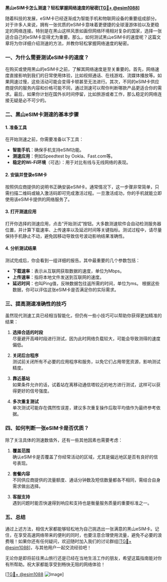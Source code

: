 **黑山eSIM卡怎么测速？轻松掌握网络速度的秘密[[TG💪+ @esim1088](https://t.me/s/esim1088)]**

随着科技的发展，eSIM卡已经逐渐成为智能手机和物联网设备的重要组成部分。对于许多人来说，拥有一张优质的eSIM卡意味着更便捷的全球漫游体验以及更稳定的网络连接。特别是在黑山这样风景如画但网络环境相对复杂的国家，选择一张适合自己的eSIM卡显得尤为重要。那么，如何测试黑山eSIM卡的速度呢？这篇文章将为你详细介绍测速的方法，并教你轻松掌握网络速度的秘密。

### 一、为什么需要测试eSIM卡的速度？

在购买或使用黑山的eSIM卡之前，了解其网络速度是至关重要的。首先，网络速度直接影响到我们的日常使用体验，比如视频通话、在线游戏、流媒体播放等。如果网速过慢，这些活动可能会变得卡顿甚至无法进行。其次，不同的eSIM卡供应商提供的服务内容和价格可能不同，通过测速可以帮你判断哪款产品更适合你的需求。最后，如果你计划在国外长时间停留，比如旅游或者工作，那么稳定的网络连接无疑是必不可少的。

### 二、黑山eSIM卡测速的基本步骤

#### 1. 准备工具
在开始测速之前，你需要准备以下工具：
- **智能手机**：确保手机支持eSIM功能。
- **测速应用**：例如Speedtest by Ookla、Fast.com等。
- **稳定的Wi-Fi环境**（可选）：用于对比有线与无线网络的表现。

#### 2. 安装并登录eSIM卡
按照供应商提供的说明书正确安装eSIM卡。通常情况下，这一步骤非常简单，只需扫描二维码或输入激活码即可完成激活过程。一旦激活成功，你的手机就能立即使用该eSIM卡提供的网络服务了。

#### 3. 打开测速应用
打开你选择的测速应用，点击“开始测试”按钮。大多数测速软件会自动检测服务器位置，并计算下载速率、上传速率以及延迟时间等关键指标。测试过程中，请尽量保持手机静止不动，避免因移动导致信号波动影响结果准确性。

#### 4. 分析测试结果
测试完成后，你会看到一组详细的报告。其中最重要的几个参数包括：
- **下载速率**：表示从互联网获取数据的速度，单位为Mbps。
- **上传速率**：指将本地文件发送到互联网的速度。
- **延迟时间**：也叫Ping值，反映数据包往返所需的时间，单位为ms。
根据这些数据，你可以评估这张eSIM卡是否满足你的实际需求。

### 三、提高测速准确性的技巧

虽然现代测速工具已经相当智能化，但仍有一些小技巧可以帮助你获得更加精准的结果：

1. **选择合适的时段**  
   尽量避开高峰时段进行测试，因为此时网络负载较大，可能会导致测得的速度偏低。
   
2. **关闭后台程序**  
   测试前关闭所有不必要的应用程序和服务，以免它们占用带宽资源，影响测试精度。

3. **靠近基站**  
   如果条件允许的话，试着站在离移动通信塔较近的地方进行测试，这样可以获得更好的信号强度。

4. **多次重复测试**  
   单次测试可能存在偶然性误差，建议多次重复操作后取平均值作为最终参考依据。

### 四、如何判断一张eSIM卡是否优质？

除了关注具体的测速数值外，还有一些其他因素也需要考虑：

1. **覆盖范围**  
   确认eSIM卡是否覆盖了你经常活动的区域，尤其是偏远地区是否有良好的信号表现。

2. **套餐内容**  
   不同供应商提供的流量额度、通话分钟数及短信数量都各不相同，需结合自身需求做出选择。

3. **客服支持**  
   遇到问题时能否快速得到响应和支持也是衡量服务质量的重要标准之一。

### 五、总结

通过上述方法，相信大家都能够轻松地为自己挑选出一张满意的黑山eSIM卡。记住，在享受高速网络带来的便利的同时，也要注意合理使用流量，避免不必要的浪费哦！如果你还有任何疑问，欢迎随时加入我们的讨论群组[[TG💪+ @esim1088](https://t.me/s/esim1088)]，与其他用户一起交流经验吧！

无论你是即将前往黑山旅行还是已经在当地生活工作的朋友，希望这篇指南能对你有所帮助。祝大家都能享受到畅快无阻的网络体验！

[[TG💪+ @esim1088](https://t.me/s/esim1088) ![Image](https://i.postimg.cc/4NQfJmqS/Snipaste-2025-05-13-00-14-12.png)]